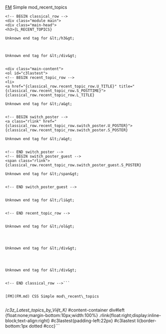 [FM](FM.md) Simple mod\_recent\_topics

```
<!-- BEGIN classical_row -->
<div class="module main">
<div class="main-head">
<h3>{L_RECENT_TOPICS}

Unknown end tag for &lt;/h3&gt;



Unknown end tag for &lt;/div&gt;


<div class="main-content">
<ol id="c3lastest">
<!-- BEGIN recent_topic_row -->
<li>
<a href="{classical_row.recent_topic_row.U_TITLE}" title="{classical_row.recent_topic_row.S_POSTTIME}">{classical_row.recent_topic_row.L_TITLE}

Unknown end tag for &lt;/a&gt;


<!-- BEGIN switch_poster -->
<a class="rlink" href="{classical_row.recent_topic_row.switch_poster.U_POSTER}">{classical_row.recent_topic_row.switch_poster.S_POSTER}

Unknown end tag for &lt;/a&gt;


<!-- END switch_poster -->
<!-- BEGIN switch_poster_guest -->
<span class="rlink">{classical_row.recent_topic_row.switch_poster_guest.S_POSTER}

Unknown end tag for &lt;/span&gt;


<!-- END switch_poster_guest -->


Unknown end tag for &lt;/li&gt;


<!-- END recent_topic_row -->


Unknown end tag for &lt;/ol&gt;




Unknown end tag for &lt;/div&gt;




Unknown end tag for &lt;/div&gt;


<!-- END classical_row -->```


[FM](FM.md) CSS Simple mod\_recent\_topics


```
/*c3z_Latest_topics_by_Việt_K*/
#content-container div#left {float:none;margin-bottom:10px;width:100%}
.rlink{float:right;display:inline-block;text-align:right}
#c3lastest{padding-left:22px}
#c3lastest li{border-bottom:1px dotted #ccc}```